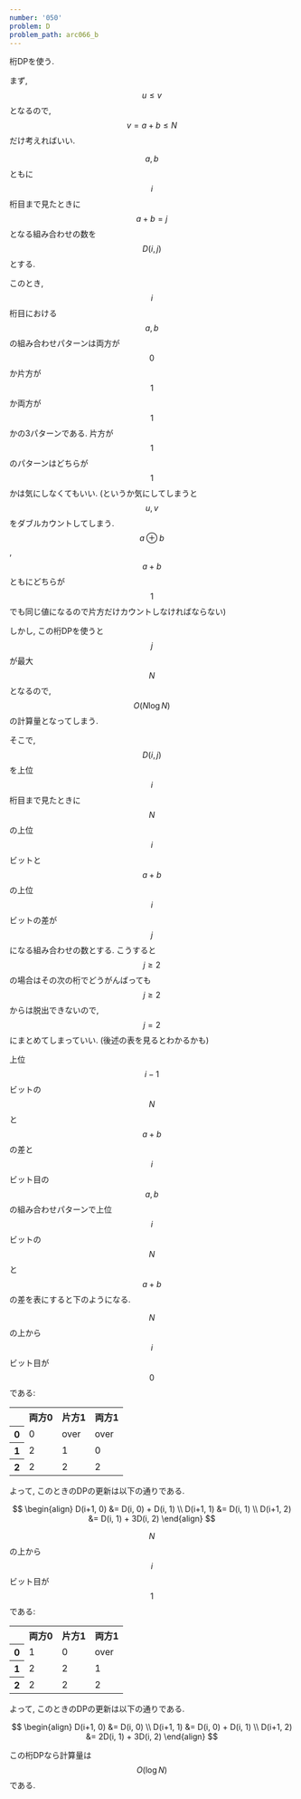 ```yaml
---
number: '050'
problem: D
problem_path: arc066_b
---
```

桁DPを使う.

まず, $$ u \leq v $$ となるので, $$ v = a + b \leq N $$ だけ考えればいい.

$$ a, b $$ ともに $$ i $$ 桁目まで見たときに $$ a + b = j $$ となる組み合わせの数を $$ D(i, j) $$ とする.

このとき, $$ i $$ 桁目における $$ a, b $$ の組み合わせパターンは両方が $$ 0 $$ か片方が $$ 1 $$ か両方が $$ 1 $$ かの3パターンである. 片方が $$ 1 $$ のパターンはどちらが $$ 1 $$ かは気にしなくてもいい. (というか気にしてしまうと $$ u, v $$ をダブルカウントしてしまう. $$ a \oplus b $$, $$ a + b $$ ともにどちらが $$ 1 $$ でも同じ値になるので片方だけカウントしなければならない)

しかし, この桁DPを使うと $$ j $$ が最大 $$ N $$ となるので, $$ O(N\log N) $$ の計算量となってしまう.

そこで, $$ D(i, j) $$ を上位 $$ i $$ 桁目まで見たときに $$ N $$ の上位 $$ i $$ ビットと $$ a+b $$ の上位 $$ i $$ ビットの差が $$ j $$ になる組み合わせの数とする. こうすると $$ j \geq 2 $$ の場合はその次の桁でどうがんばっても $$ j \geq 2 $$ からは脱出できないので, $$ j = 2 $$ にまとめてしまっていい. (後述の表を見るとわかるかも)

上位 $$ i-1 $$ ビットの $$ N $$ と $$ a+b $$ の差と $$ i $$ ビット目の $$ a, b $$ の組み合わせパターンで上位 $$ i $$ ビットの $$ N $$ と $$ a+b $$ の差を表にすると下のようになる.

$$ N $$ の上から $$ i $$ ビット目が $$ 0 $$ である:

<table class="table table-bordered">
  <tr>
    <th></th>
    <th>両方0</th>
	<th>片方1</th>
	<th>両方1</th>
  </tr>
  <tr>
    <th>0</th>
    <td>0</td>
    <td>over</td>
    <td>over</td>
  </tr>
  <tr>
    <th>1</th>
    <td>2</td>
    <td>1</td>
    <td>0</td>
  </tr>
  <tr>
    <th>2</th>
    <td>2</td>
    <td>2</td>
    <td>2</td>
  </tr>
</table>

よって, このときのDPの更新は以下の通りである.

$$
\begin{align}
D(i+1, 0) &= D(i, 0) + D(i, 1) \\
D(i+1, 1) &= D(i, 1) \\
D(i+1, 2) &= D(i, 1) + 3D(i, 2)
\end{align}
$$

$$ N $$ の上から $$ i $$ ビット目が $$ 1 $$ である:

<table class="table table-bordered">
  <tr>
    <th></th>
    <th>両方0</th>
	<th>片方1</th>
	<th>両方1</th>
  </tr>
  <tr>
    <th>0</th>
    <td>1</td>
    <td>0</td>
    <td>over</td>
  </tr>
  <tr>
    <th>1</th>
    <td>2</td>
    <td>2</td>
    <td>1</td>
  </tr>
  <tr>
    <th>2</th>
    <td>2</td>
    <td>2</td>
    <td>2</td>
  </tr>
</table>

よって, このときのDPの更新は以下の通りである.

$$
\begin{align}
D(i+1, 0) &= D(i, 0) \\
D(i+1, 1) &= D(i, 0) + D(i, 1) \\
D(i+1, 2) &= 2D(i, 1) + 3D(i, 2)
\end{align}
$$

この桁DPなら計算量は $$ O(\log N) $$ である.
